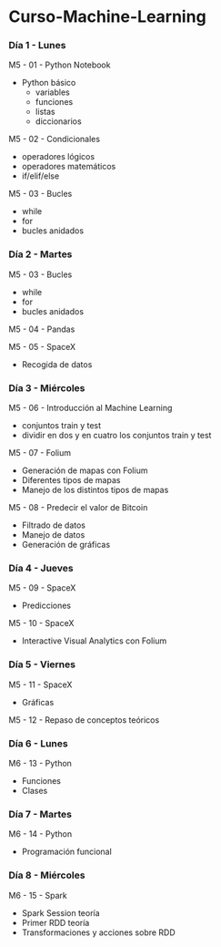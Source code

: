 # Curso-Machine-Learning

### Día 1 - Lunes

M5 - 01 - Python Notebook             
- Python básico            
    - variables            
    - funciones            
    - listas            
    - diccionarios

M5 - 02 - Condicionales            
- operadores lógicos            
- operadores matemáticos            
- if/elif/else

M5 - 03 - Bucles            
- while            
- for           
- bucles anidados

### Día 2 - Martes
M5 - 03 - Bucles            
- while            
- for           
- bucles anidados

M5 - 04 - Pandas

M5 - 05 - SpaceX
- Recogida de datos

### Día 3 - Miércoles
M5 - 06 - Introducción al Machine Learning 
- conjuntos train y test
- dividir en dos y en cuatro los conjuntos train y test

M5 - 07 - Folium 
- Generación de mapas con Folium
- Diferentes tipos de mapas
- Manejo de los distintos tipos de mapas

M5 - 08 - Predecir el valor de Bitcoin
- Filtrado de datos
- Manejo de datos
- Generación de gráficas

### Día 4 - Jueves
M5 - 09 - SpaceX
- Predicciones

M5 - 10 - SpaceX
- Interactive Visual Analytics con Folium

### Día 5 - Viernes
M5 - 11 - SpaceX
- Gráficas

M5 - 12 - Repaso de conceptos teóricos

### Día 6 - Lunes
M6 - 13 - Python
- Funciones
- Clases

### Día 7 - Martes
M6 - 14 - Python
- Programación funcional

### Día 8 - Miércoles
M6 - 15 - Spark
- Spark Session teoría
- Primer RDD teoría
- Transformaciones y acciones sobre RDD
##
